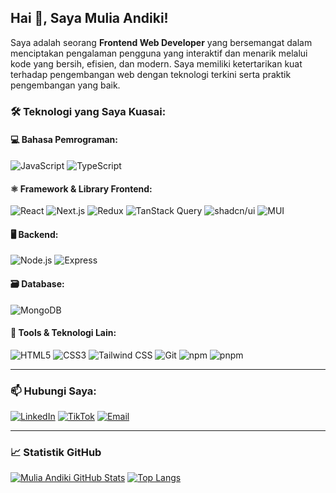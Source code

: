 ## Hai 👋, Saya Mulia Andiki!

Saya adalah seorang **Frontend Web Developer** yang bersemangat dalam menciptakan pengalaman pengguna yang interaktif dan menarik melalui kode yang bersih, efisien, dan modern. Saya memiliki ketertarikan kuat terhadap pengembangan web dengan teknologi terkini serta praktik pengembangan yang baik.

### 🛠️ Teknologi yang Saya Kuasai:

#### 💻 Bahasa Pemrograman:
![JavaScript](https://img.shields.io/badge/JavaScript-F7DF1E?style=for-the-badge&logo=javascript&logoColor=black)
![TypeScript](https://img.shields.io/badge/TypeScript-007ACC?style=for-the-badge&logo=typescript&logoColor=white)

#### ⚛️ Framework & Library Frontend:
![React](https://img.shields.io/badge/React-20232A?style=for-the-badge&logo=react&logoColor=61DAFB)
![Next.js](https://img.shields.io/badge/Next.js-000000?style=for-the-badge&logo=nextdotjs&logoColor=white)
![Redux](https://img.shields.io/badge/Redux-593D88?style=for-the-badge&logo=redux&logoColor=white)
![TanStack Query](https://img.shields.io/badge/TanStack%20Query-FF4154?style=for-the-badge&logo=reactquery&logoColor=white)
![shadcn/ui](https://img.shields.io/badge/shadcn/ui-black?style=for-the-badge&logo=tailwindcss&logoColor=white)
![MUI](https://img.shields.io/badge/MUI-007FFF?style=for-the-badge&logo=mui&logoColor=white)

#### 🖥️ Backend:
![Node.js](https://img.shields.io/badge/Node.js-43853D?style=for-the-badge&logo=node.js&logoColor=white)
![Express](https://img.shields.io/badge/Express.js-000000?style=for-the-badge&logo=express&logoColor=white)

#### 🗃️ Database:
![MongoDB](https://img.shields.io/badge/MongoDB-%234EA94B.svg?style=for-the-badge&logo=mongodb&logoColor=white)

#### 🧰 Tools & Teknologi Lain:
![HTML5](https://img.shields.io/badge/HTML5-E34F26?style=for-the-badge&logo=html5&logoColor=white)
![CSS3](https://img.shields.io/badge/CSS3-1572B6?style=for-the-badge&logo=css3&logoColor=white)
![Tailwind CSS](https://img.shields.io/badge/TailwindCSS-06B6D4?style=for-the-badge&logo=tailwindcss&logoColor=white)
![Git](https://img.shields.io/badge/Git-F05032?style=for-the-badge&logo=git&logoColor=white)
![npm](https://img.shields.io/badge/NPM-%23CB3837.svg?style=for-the-badge&logo=npm&logoColor=white)
![pnpm](https://img.shields.io/badge/pnpm-222222?style=for-the-badge&logo=pnpm&logoColor=fcd000)

---

### 📫 Hubungi Saya:

[![LinkedIn](https://img.shields.io/badge/LinkedIn-%230077B5.svg?style=for-the-badge&logo=linkedin&logoColor=white)](https://www.linkedin.com/in/mulia-andiki-030457331)
[![TikTok](https://img.shields.io/badge/TikTok-000000?style=for-the-badge&logo=tiktok&logoColor=white)](https://www.tiktok.com/@dikzzycde)
[![Email](https://img.shields.io/badge/Email-%23EA4335.svg?style=for-the-badge&logo=gmail&logoColor=white)](mailto:muliaandiki@gmail.com)

---

### 📈 Statistik GitHub

[![Mulia Andiki GitHub Stats](https://github-readme-stats.vercel.app/api?username=MuliaAndiki&show_icons=true&theme=dracula)](https://github.com/anuraghazra/github-readme-stats)
[![Top Langs](https://github-readme-stats.vercel.app/api/top-langs/?username=MuliaAndiki&layout=compact&theme=dracula)](https://github.com/anuraghazra/github-readme-stats)
